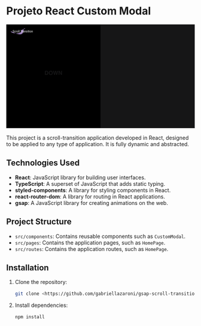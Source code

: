 # Projeto React Custom Modal

![Project preview](./src/assets/preview.png)

This project is a scroll-transition application developed in React, designed to be applied to any type of application. It is fully dynamic and abstracted. 

## Technologies Used

- **React**: JavaScript library for building user interfaces.
- **TypeScript**: A superset of JavaScript that adds static typing.
- **styled-components**: A library for styling components in React.
- **react-router-dom**: A library for routing in React applications.
- **gsap**: A JavaScript library for creating animations on the web.

## Project Structure

- `src/components`: Contains reusable components such as `CustomModal`.
- `src/pages`: Contains the application pages, such as `HomePage`.
- `src/routes`: Contains the application routes, such as `HomePage`.

## Installation

1. Clone the repository:

   ```bash
   git clone <https://github.com/gabriellazaroni/gsap-scroll-transition.git>

   ```

2. Install dependencies:

   ```bash
   npm install

   ```